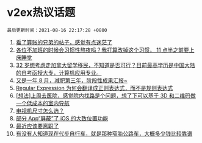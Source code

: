 # v2ex热议话题

`最后更新时间：2021-08-16 22:17:28 +0800`

1. [看了算账的兄弟的帖子，感觉有点迷茫了](https://www.v2ex.com/t/796031)
1. [各位不加班的时候会习惯性熬夜吗？我打算改掉这个习惯， 11 点半之前要上床睡觉](https://www.v2ex.com/t/796011)
1. [32 岁想考虑走加拿大留学移民，不知道是否可行？目前最高学历是中国大陆的自考函授大专，计算机应用专业。](https://www.v2ex.com/t/795956)
1. [又是一年 8 月，减肥第三年，阶段性成果汇报~](https://www.v2ex.com/t/796105)
1. [Regular Expression 为何会翻译成正则表达式，而不是规则表达式](https://www.v2ex.com/t/795966)
1. [[想法]上周去医院，感觉院内找路是个问题，想了下可以基于 3D 和二维码做一个低成本的室内导航](https://www.v2ex.com/t/795987)
1. [电视机尺寸怎么选？](https://www.v2ex.com/t/795961)
1. [部分 App“屏蔽”了 iOS 的大致位置功能](https://www.v2ex.com/t/795970)
1. [最近应该要离职了](https://www.v2ex.com/t/795940)
1. [有没有人知道现在代步自行车，就是那种窄胎公路车，大概多少钱比较靠谱](https://www.v2ex.com/t/796033)

